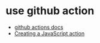 # use github action

* [github actions docs](https://docs.github.com/en/actions/learn-github-actions/workflow-syntax-for-github-actions)
* [Creating a JavaScript action](https://docs.github.com/en/actions/creating-actions/creating-a-javascript-action)